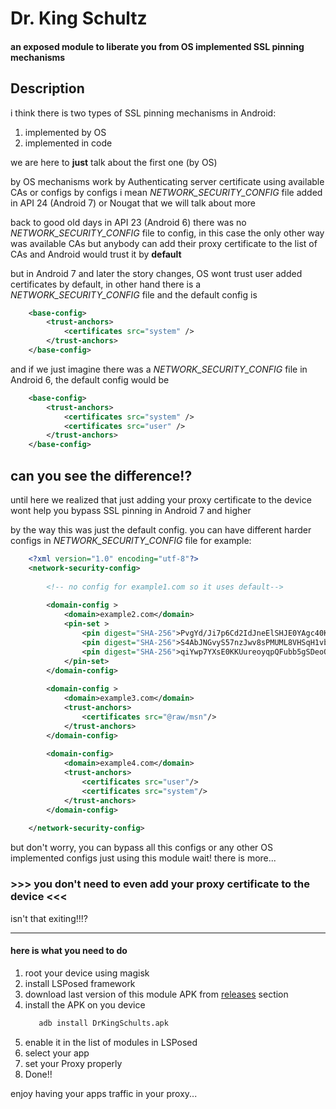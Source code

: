 # Dr. King Schultz
#### an exposed module to liberate you from OS implemented SSL pinning mechanisms

## Description
i think there is two types of SSL pinning mechanisms in Android:
1. implemented by OS
1. implemented in code

we are here to **just** talk about the first one (by OS)

by OS mechanisms work by Authenticating server certificate using available CAs or configs
by configs i mean *NETWORK_SECURITY_CONFIG* file added in API 24 (Android 7) or Nougat that we will talk about more

back to good old days in API 23 (Android 6) there was no *NETWORK_SECURITY_CONFIG* file to config, in this case the only other way was available CAs
but anybody can add their proxy certificate to the list of CAs and Android would trust it by **default**

but in Android 7 and later the story changes, OS wont trust user added certificates by default, in other hand there is a *NETWORK_SECURITY_CONFIG* file and the default config is 
```xml
    <base-config>
        <trust-anchors>
            <certificates src="system" />
        </trust-anchors>
    </base-config>
```
and if we just imagine there was a *NETWORK_SECURITY_CONFIG* file in Android 6, the default config would be
```xml
    <base-config>
        <trust-anchors>
            <certificates src="system" />
            <certificates src="user" />
        </trust-anchors>
    </base-config>
```
can you see the difference!?
---

until here we realized that just adding your proxy certificate to the device wont help you bypass SSL pinning in Android 7 and higher

by the way this was just the default config. you can have different harder configs in *NETWORK_SECURITY_CONFIG* file
for example:
```xml
    <?xml version="1.0" encoding="utf-8"?>
    <network-security-config>
        
        <!-- no config for example1.com so it uses default-->
    
        <domain-config >
            <domain>example2.com</domain>
            <pin-set >
                <pin digest="SHA-256">PvgYd/Ji7p6Cd2IdJneElSHJE0YAgc40KwDvFqRW/Pw=</pin>
                <pin digest="SHA-256">S4AbJNGvyS57nzJwv8sPMUML8VHSqH1vbiBftdPcErI=</pin>
                <pin digest="SHA-256">qiYwp7YXsE0KKUureoyqpQFubb5gSDeoOoVxn6tmfrU=</pin>
            </pin-set>
        </domain-config>
    
        <domain-config >
            <domain>example3.com</domain>
            <trust-anchors>
                <certificates src="@raw/msn"/>
            </trust-anchors>
        </domain-config>
        
        <domain-config>
            <domain>example4.com</domain>
            <trust-anchors>
                <certificates src="user"/>
                <certificates src="system"/>
            </trust-anchors>
        </domain-config>
    
    </network-security-config>
```
but don't worry, you can bypass all this configs or any other OS implemented configs just using this module
wait!
there is more...
### >>>  you don't need to even add your proxy certificate to the device  <<<

isn't that exiting!!!?

---

#### here is what you need to do
1. root your device using magisk
1. install LSPosed framework
1. download last version of this module APK from [releases]() section
1. install the APK on you device
   ```bash
      adb install DrKingSchults.apk 
   ```
1. enable it in the list of modules in LSPosed
1. select your app
1. set your Proxy properly
1. Done!!

enjoy having your apps traffic in your proxy...
